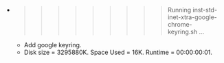 * >>>>>>>>> Running inst-std-inet-xtra-google-chrome-keyring.sh ...
  * Add google keyring.
  * Disk size = 3295880K. Space Used = 16K. Runtime = 00:00:00:01.
